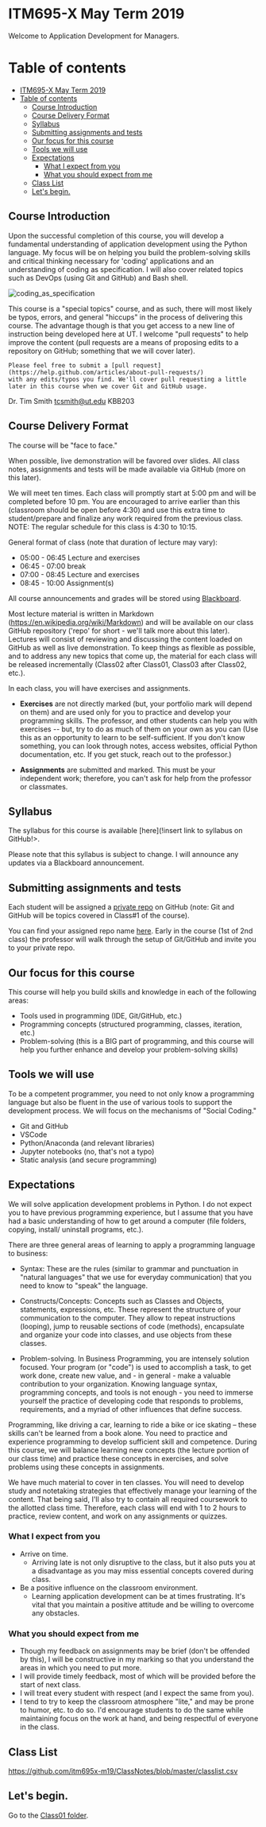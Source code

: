 # ITM695-X May Term 2019

Welcome to Application Development for Managers.


[TOC levels=2,3,4]: # "Table of contents"

# Table of contents
- [ITM695-X May Term 2019](#itm695-x-may-term-2019)
- [Table of contents](#table-of-contents)
  - [Course Introduction](#course-introduction)
  - [Course Delivery Format](#course-delivery-format)
  - [Syllabus](#syllabus)
  - [Submitting assignments and tests](#submitting-assignments-and-tests)
  - [Our focus for this course](#our-focus-for-this-course)
  - [Tools we will use](#tools-we-will-use)
  - [Expectations](#expectations)
    - [What I expect from you](#what-i-expect-from-you)
    - [What you should expect from me](#what-you-should-expect-from-me)
  - [Class List](#class-list)
  - [Let's begin.](#lets-begin)


## Course Introduction


Upon the successful completion of this course, you will develop a fundamental understanding of application development using the Python language. My focus will be on helping you build the problem-solving skills and critical thinking necessary for 'coding' applications and an understanding of coding as specification. I will also cover related topics such as DevOps (using Git and GitHub) and Bash shell. 

![coding_as_specification](Class01/images/coding_as_specification.png)

This course is a "special topics" course, and as such, there will most likely be typos, errors, and general "hiccups" in the process of delivering this course. The advantage though is that you get access to a new line of instruction being developed here at UT. I welcome "pull requests" to help improve the content (pull requests are a means of proposing edits to a repository on GitHub; something that we will cover later).

```
Please feel free to submit a [pull request](https://help.github.com/articles/about-pull-requests/)
with any edits/typos you find. We'll cover pull requesting a little later in this course when we cover Git and GitHub usage.
```


Dr. Tim Smith
tcsmith@ut.edu
KBB203


## Course Delivery Format

The course will be "face to face." 

When possible, live demonstration will be favored over slides. All class notes, assignments and tests will be made available via GitHub (more on this later).

We will meet ten times. Each class will promptly start at 5:00 pm and will be completed before 10 pm. You are encouraged to arrive earlier than this (classroom should be open before 4:30) and use this extra time to student/prepare and finalize any work required from the previous class. NOTE: The regular schedule for this class is 4:30 to 10:15.

General format of class (note that duration of lecture may vary):
* 05:00 - 06:45 Lecture and exercises
* 06:45 - 07:00 break
* 07:00 - 08:45 Lecture and exercises
* 08:45 - 10:00 Assignment(s)

All course announcements and grades will be stored using [Blackboard](https://ut.blackboard.com/).

Most lecture material is written in Markdown (https://en.wikipedia.org/wiki/Markdown) and will be available on our class GitHub repository ('repo' for short - we'll talk more about this later). Lectures will consist of reviewing and discussing the content loaded on GitHub as well as live demonstration. To keep things as flexible as possible, and to address any new topics that come up, the material for each class will be released incrementally (Class02 after Class01, Class03 after Class02, etc.).

In each class, you will have exercises and assignments. 

* **Exercises** are not directly marked (but, your portfolio mark will depend on them) and are used only for you to practice and develop your programming skills. The professor, and other students can help you with exercises -- but, try to do as much of them on your own as you can (Use this as an opportunity to learn to be self-sufficient. If you don't know something, you can look through notes, access websites, official Python documentation, etc. If you get stuck, reach out to the professor.)

* **Assignments** are submitted and marked. This must be your independent work; therefore, you can't ask for help from the professor or classmates.

## Syllabus

The syllabus for this course is available [here](!insert link to syllabus on GitHub!>.

Please note that this syllabus is subject to change. I will announce any updates via a Blackboard announcement.

## Submitting assignments and tests

Each student will be assigned a [private repo](https://softwareengineering.stackexchange.com/questions/87577/whats-the-benefit-of-having-a-private-repository-for-personal-projects)
on GitHub (note: Git and GitHub will be topics covered in Class#1 of the course).

You can find your assigned repo name [here](https://github.com/itm695x-m19/ClassNotes/blob/master/classlist.csv). Early in the course (1st of 2nd class) the professor will walk through the setup of Git/GitHub and invite you to your private repo.

## Our focus for this course

This course will help you build skills and knowledge in each of the following areas:

* Tools used in programming (IDE, Git/GitHub, etc.)
* Programming concepts (structured programming, classes, iteration, etc.)
* Problem-solving (this is a BIG part of programming, and this course will help you further enhance and develop your problem-solving skills)

## Tools we will use

To be a competent programmer, you need to not only know a programming language but also be fluent in the use of various tools to support the development process. We will focus on the mechanisms of "Social Coding."

* Git and GitHub
* VSCode
* Python/Anaconda (and relevant libraries)
* Jupyter notebooks (no, that's not a typo)
* Static analysis (and secure programming)

## Expectations

We will solve application development problems in Python. I do not expect you to have previous programming experience, but I assume that you have had a basic understanding of how to get around a computer (file folders, copying, install/ uninstall programs, etc.).

There are three general areas of learning to apply a programming language to business:

* Syntax: These are the rules (similar to grammar and punctuation in "natural languages" that we use for everyday communication) that you need to know to "speak" the language.

* Constructs/Concepts: Concepts such as Classes and Objects, statements, expressions, etc. These represent the structure of your communication to the computer. They allow to repeat instructions (looping), jump to reusable sections of code (methods), encapsulate and organize your code into classes, and use objects from these classes.

* Problem-solving. In Business Programming, you are intensely solution focused. Your program (or "code") is used to accomplish a task, to get work done, create new value, and - in general - make a valuable contribution to your organization. Knowing language syntax, programming concepts, and tools is not enough - you need to immerse yourself the practice of developing code that responds to problems, requirements, and a myriad of other influences that define success.

Programming, like driving a car, learning to ride a bike or ice skating – these skills can't be learned from a book alone. You need to practice and experience programming to develop sufficient skill and competence. During this course, we will balance learning new concepts (the lecture portion of our class time) and practice these concepts in exercises, and solve problems using these concepts in assignments.


We have much material to cover in ten classes. You will need to develop study and notetaking strategies that effectively manage your learning of the content. That being said, I'll also try to contain all required coursework to the allotted class time. Therefore, each class will end with 1 to 2 hours to practice, review content, and work on any assignments or quizzes.

### What I expect from you
* Arrive on time.
    * Arriving late is not only disruptive to the class, but it also puts you at a disadvantage as you may miss essential concepts covered during class.
* Be a positive influence on the classroom environment.
    * Learning application development can be at times frustrating. It's vital that you maintain a positive attitude and be willing to overcome any obstacles.

### What you should expect from me

* Though my feedback on assignments may be brief (don't be offended by this), I will be constructive in my marking so that you understand the areas in which you need to put more.
* I will provide timely feedback, most of which will be provided before the start of next class.
* I will treat every student with respect (and I expect the same from you).
* I tend to try to keep the classroom atmosphere "lite," and may be prone to humor, etc. to do so. I'd encourage students to do the same while maintaining focus on the work at hand, and being respectful of everyone in the class.

## Class List

https://github.com/itm695x-m19/ClassNotes/blob/master/classlist.csv



## Let's begin.

Go to the [Class01 folder](Class01).
